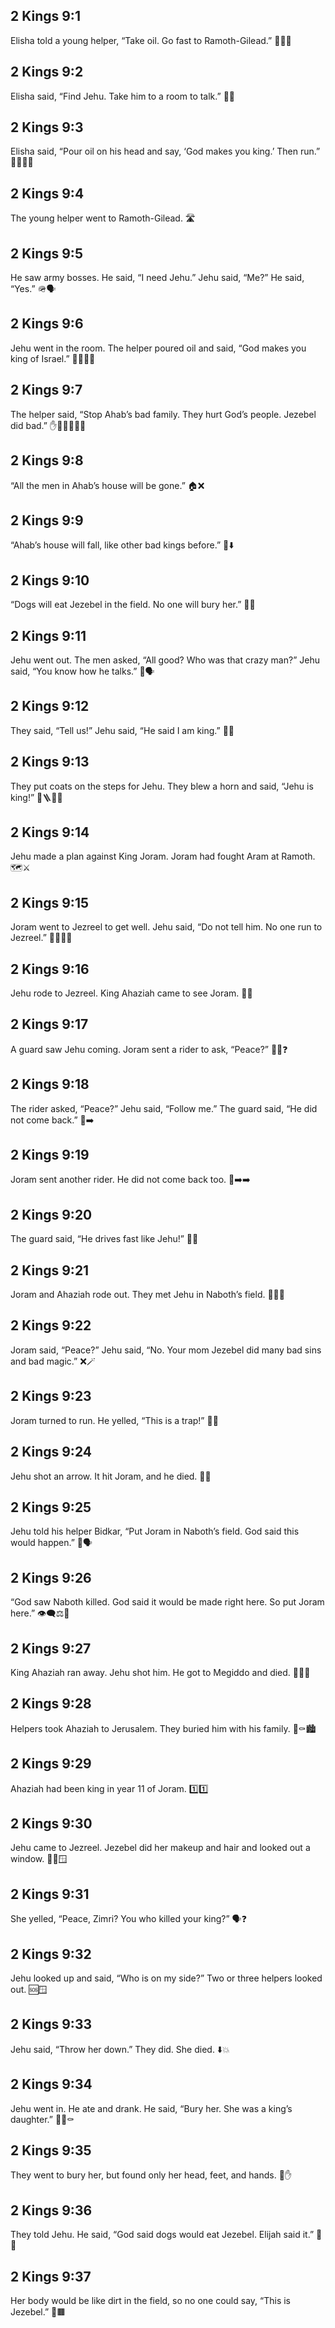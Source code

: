 ## 2 Kings 9:1
Elisha told a young helper, “Take oil. Go fast to Ramoth-Gilead.” 🏃‍♂️🫗
## 2 Kings 9:2
Elisha said, “Find Jehu. Take him to a room to talk.” 🚪👤
## 2 Kings 9:3
Elisha said, “Pour oil on his head and say, ‘God makes you king.’ Then run.” 🫗👑🏃‍♂️
## 2 Kings 9:4
The young helper went to Ramoth-Gilead. 🛣️
## 2 Kings 9:5
He saw army bosses. He said, “I need Jehu.” Jehu said, “Me?” He said, “Yes.” 🪖🗣️
## 2 Kings 9:6
Jehu went in the room. The helper poured oil and said, “God makes you king of Israel.” 🫗👑🇮🇱
## 2 Kings 9:7
The helper said, “Stop Ahab’s bad family. They hurt God’s people. Jezebel did bad.” ✋👨‍👩‍👧‍👦❌
## 2 Kings 9:8
“All the men in Ahab’s house will be gone.” 🏠❌
## 2 Kings 9:9
“Ahab’s house will fall, like other bad kings before.” 🧱⬇️
## 2 Kings 9:10
“Dogs will eat Jezebel in the field. No one will bury her.” 🐶🌾
## 2 Kings 9:11
Jehu went out. The men asked, “All good? Who was that crazy man?” Jehu said, “You know how he talks.” 🤨🗣️
## 2 Kings 9:12
They said, “Tell us!” Jehu said, “He said I am king.” 👑📣
## 2 Kings 9:13
They put coats on the steps for Jehu. They blew a horn and said, “Jehu is king!” 🧥🪜📯👑
## 2 Kings 9:14
Jehu made a plan against King Joram. Joram had fought Aram at Ramoth. 🗺️⚔️
## 2 Kings 9:15
Joram went to Jezreel to get well. Jehu said, “Do not tell him. No one run to Jezreel.” 🤫🏃‍♂️❌
## 2 Kings 9:16
Jehu rode to Jezreel. King Ahaziah came to see Joram. 🐎💨
## 2 Kings 9:17
A guard saw Jehu coming. Joram sent a rider to ask, “Peace?” 👀🐎❓
## 2 Kings 9:18
The rider asked, “Peace?” Jehu said, “Follow me.” The guard said, “He did not come back.” 🐎➡️
## 2 Kings 9:19
Joram sent another rider. He did not come back too. 🐎➡️➡️
## 2 Kings 9:20
The guard said, “He drives fast like Jehu!” 🐎💨
## 2 Kings 9:21
Joram and Ahaziah rode out. They met Jehu in Naboth’s field. 🐎🤝🌾
## 2 Kings 9:22
Joram said, “Peace?” Jehu said, “No. Your mom Jezebel did many bad sins and bad magic.” ❌🪄
## 2 Kings 9:23
Joram turned to run. He yelled, “This is a trap!” 🔁🏇
## 2 Kings 9:24
Jehu shot an arrow. It hit Joram, and he died. 🏹🎯
## 2 Kings 9:25
Jehu told his helper Bidkar, “Put Joram in Naboth’s field. God said this would happen.” 🌾🗣️
## 2 Kings 9:26
“God saw Naboth killed. God said it would be made right here. So put Joram here.” 👁️‍🗨️⚖️🌾
## 2 Kings 9:27
King Ahaziah ran away. Jehu shot him. He got to Megiddo and died. 🏃‍♂️🏹
## 2 Kings 9:28
Helpers took Ahaziah to Jerusalem. They buried him with his family. 🐎⚰️🏙️
## 2 Kings 9:29
Ahaziah had been king in year 11 of Joram. 1️⃣1️⃣
## 2 Kings 9:30
Jehu came to Jezreel. Jezebel did her makeup and hair and looked out a window. 💄👑🪟
## 2 Kings 9:31
She yelled, “Peace, Zimri? You who killed your king?” 🗣️❓
## 2 Kings 9:32
Jehu looked up and said, “Who is on my side?” Two or three helpers looked out. 🆘🪟
## 2 Kings 9:33
Jehu said, “Throw her down.” They did. She died. ⬇️💥
## 2 Kings 9:34
Jehu went in. He ate and drank. He said, “Bury her. She was a king’s daughter.” 🍞🥤⚰️
## 2 Kings 9:35
They went to bury her, but found only her head, feet, and hands. 🦶✋
## 2 Kings 9:36
They told Jehu. He said, “God said dogs would eat Jezebel. Elijah said it.” 🐶📣
## 2 Kings 9:37
Her body would be like dirt in the field, so no one could say, “This is Jezebel.” 🌾🟫
